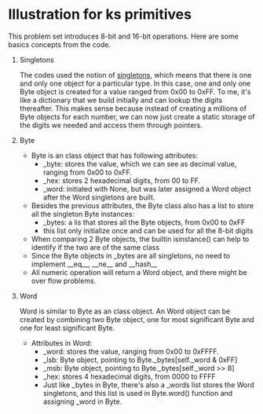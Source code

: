 # Illustration for ks primitives

This problem set introduces 8-bit and 16-bit operations. Here are some basics
concepts from the code.

1. Singletons

   The codes used the notion of [singletons](https://en.wikipedia.org/wiki/Singleton_pattern),
   which means that there is one and only one object for a particular type. In this case, one and 
   only one Byte object is created for a value ranged from 0x00 to 0xFF.
   To me, it's like a dictionary that we build initially and can lookup the digits thereafter.
   This makes sense because instead of creating a millions of Byte objects for each number, we can 
   now just create a static storage of the digits we needed and access them through pointers.

2. Byte

   * Byte is an class object that has following attributes:
       * _byte: stores the value, which we can see as decimal value, ranging from 0x00 to 0xFF.
       * _hex: stores 2 hexadecimal digits, from 00 to FF.
       * _word: initiated with None, but was later assigned a Word object after the Word singletons are built.
   * Besides the previous attributes, the Byte class also has a list to store
   all the singleton Byte instances:
      * _bytes: a lis that stores all the Byte objects, from 0x00 to 0xFF
      * this list only initialize once and can be used for all the 8-bit digits   
   * When comparing 2 Byte objects, the builtin isinstance() can help to identify if the two
   are of the same class
   * Since the Byte objects in \_bytes are all singletons, no need to implement 
   \_\_eq\_\_, \_\_ne\_\_ and \_\_hash\_\_
   * All numeric operation will return a Word object, and there might be over flow problems.

3. Word

   Word is similar to Byte as an class object. An Word object can be created by combining two 
   Byte object, one for most significant Byte and one for least significant Byte. 
   * Attributes in Word:
      * _word: stores the value, ranging from 0x00 to 0xFFFF.
      * _lsb: Byte object, pointing to Byte._bytes\[self._word & 0xFF\]
      * _msb: Byte object, pointing to Byte._bytes\[self._word >> 8\]
      * _hex: stores 4 hexadecimal digits, from 0000 to FFFF
      * Just like \_bytes in Byte, there's also a \_words list stores the Word singletons, and 
      this list is used in Byte.word() function and assigning \_word in Byte.

